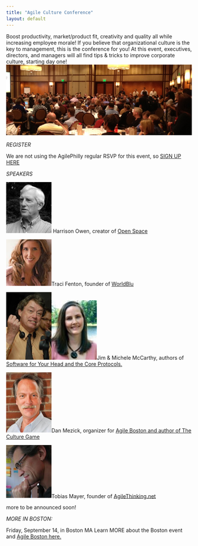 ```yaml
---
title: "Agile Culture Conference"
layout: default
---
```



Boost productivity, market/product fit, creativity and quality all while increasing employee morale! If you believe that organizational culture is the key to management, this is the conference for you! At this event, executives, directors, and managers will all find tips & tricks to improve corporate culture, starting day one!
<img src="./images/AgileCultureConfPhilly.png">
 
*REGISTER*
 
We are not using the AgilePhilly regular RSVP for this event, so <a href="https://www.brownpapertickets.com/event/249645">SIGN UP HERE</a>
 

*SPEAKERS*
 
<img width=123px src="./images/HarrisonOwen.jpg"> Harrison Owen, creator of <a href="http://www.openspaceworld.com/brief_history.htm">Open Space</a>
 
<img width=123px src="./images/TraciFenton.jpg">Traci Fenton, founder of <a href="http://www.worldblu.com/">WorldBlu</a>
 
<img width=123px src="./images/JimMcCarthy.jpg"><img width=123px src="./images/MicheleMcCarthy.jpg">Jim & Michele McCarthy, authors of <a href="http://www.mccarthyshow.com/">Software for Your Head and the Core Protocols.</a>
 
<img width=123px src="./images/DanMezick.jpg">Dan Mezick, organizer for <a href="http://newtechusa.net/user-groups/ma/">Agile Boston and author of The Culture Game</a>
 
<img width=123px src="./images/TobiasMayer.jpg">Tobias Mayer, founder of <a href="http://agilethinking.net/">AgileThinking.net</a>
 
more to be announced soon!
 

*MORE IN BOSTON:*
 
Friday, September 14, in Boston MA
Learn MORE about the Boston event and <a href="http://newtechusa.net/culture-con/">Agile Boston here.</a>